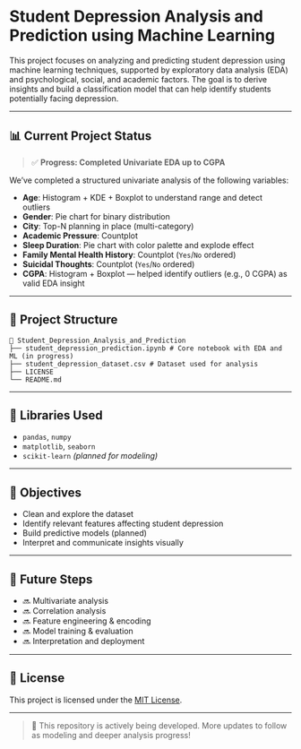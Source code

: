 # Student Depression Analysis and Prediction using Machine Learning

This project focuses on analyzing and predicting student depression using machine learning techniques, supported by exploratory data analysis (EDA) and psychological, social, and academic factors. The goal is to derive insights and build a classification model that can help identify students potentially facing depression.

---

## 📊 Current Project Status

> ✅ **Progress: Completed Univariate EDA up to CGPA**

We’ve completed a structured univariate analysis of the following variables:

- **Age**: Histogram + KDE + Boxplot to understand range and detect outliers  
- **Gender**: Pie chart for binary distribution  
- **City**: Top-N planning in place (multi-category)  
- **Academic Pressure**: Countplot  
- **Sleep Duration**: Pie chart with color palette and explode effect  
- **Family Mental Health History**: Countplot (`Yes`/`No` ordered)  
- **Suicidal Thoughts**: Countplot (`Yes`/`No` ordered)  
- **CGPA**: Histogram + Boxplot — helped identify outliers (e.g., 0 CGPA) as valid EDA insight

---

## 📂 Project Structure
```
📁 Student_Depression_Analysis_and_Prediction
├── student_depression_prediction.ipynb # Core notebook with EDA and ML (in progress)
├── student_depression_dataset.csv # Dataset used for analysis
├── LICENSE
└── README.md
```


---

## 🧰 Libraries Used

- `pandas`, `numpy`
- `matplotlib`, `seaborn`
- `scikit-learn` *(planned for modeling)*

---

## 📌 Objectives

- Clean and explore the dataset
- Identify relevant features affecting student depression
- Build predictive models (planned)
- Interpret and communicate insights visually

---

## 🧠 Future Steps

- 🔜 Multivariate analysis  
- 🔜 Correlation analysis  
- 🔜 Feature engineering & encoding  
- 🔜 Model training & evaluation  
- 🔜 Interpretation and deployment

---

## 📜 License

This project is licensed under the [MIT License](./LICENSE).

---

> 🚧 This repository is actively being developed. More updates to follow as modeling and deeper analysis progress!
